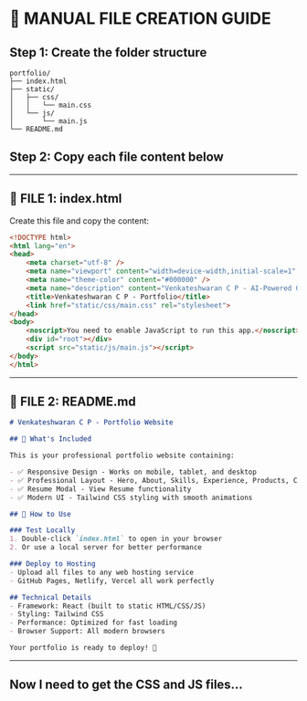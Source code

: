 # 📁 MANUAL FILE CREATION GUIDE

## Step 1: Create the folder structure
```
portfolio/
├── index.html
├── static/
│   ├── css/
│   │   └── main.css
│   └── js/
│       └── main.js
└── README.md
```

## Step 2: Copy each file content below

---

## 📄 FILE 1: index.html
Create this file and copy the content:

```html
<!DOCTYPE html>
<html lang="en">
<head>
    <meta charset="utf-8" />
    <meta name="viewport" content="width=device-width,initial-scale=1" />
    <meta name="theme-color" content="#000000" />
    <meta name="description" content="Venkateshwaran C P - AI-Powered Graphic Designer & Strategic Creative" />
    <title>Venkateshwaran C P - Portfolio</title>
    <link href="static/css/main.css" rel="stylesheet">
</head>
<body>
    <noscript>You need to enable JavaScript to run this app.</noscript>
    <div id="root"></div>
    <script src="static/js/main.js"></script>
</body>
</html>
```

---

## 📄 FILE 2: README.md
```markdown
# Venkateshwaran C P - Portfolio Website

## 🎯 What's Included

This is your professional portfolio website containing:

- ✅ Responsive Design - Works on mobile, tablet, and desktop
- ✅ Professional Layout - Hero, About, Skills, Experience, Products, Contact sections
- ✅ Resume Modal - View Resume functionality
- ✅ Modern UI - Tailwind CSS styling with smooth animations

## 🚀 How to Use

### Test Locally
1. Double-click `index.html` to open in your browser
2. Or use a local server for better performance

### Deploy to Hosting
- Upload all files to any web hosting service
- GitHub Pages, Netlify, Vercel all work perfectly

## Technical Details
- Framework: React (built to static HTML/CSS/JS)
- Styling: Tailwind CSS
- Performance: Optimized for fast loading
- Browser Support: All modern browsers

Your portfolio is ready to deploy! 🚀
```

---

## Now I need to get the CSS and JS files...